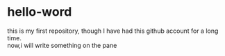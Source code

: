 # hello-word
this  is my first repository, though I have had this github account for a long time.  
now,i will write something on the pane
